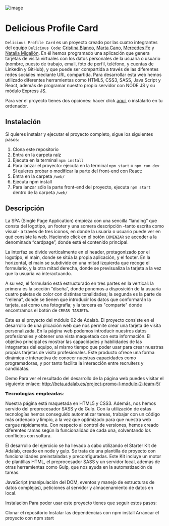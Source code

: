 ![image](https://github.com/NataliaMigallon/project-promo-l-module-2-team-5/tree/master/src/images/Logo-LLL.png)

# Delicious Profile Card

`Delicious Profile Card` es un proyecto creado por las cuatro integrantes del equipo `Delicious Code`: [Cristina Blanco](https://github.com/CrisBIB), [Marta Cano](https://github.com/Martcacio), [Mercedes Fe](https://github.com/mermfb) y [Natalia Migallón](https://github.com/NataliaMigallon).
En él hemos programado una aplicación que genera tarjetas de visita virtuales con los datos personales de la usuaria o usuario (nombre, puesto de trabajo, email, foto de perfil, teléfono, y cuentas de Linkedin y GitHub), y que puede ser compartida a través de las diferentes redes sociales mediante URL compartida.
Para desarrollar esta web hemos utilizado diferentes herramientas como HTML5, CSS3, SASS, Java Script y React, además de programar nuestro propio servidor con NODE JS y su módulo Express JS.

Para ver el proyecto tienes dos opciones: hacer click [aquí](https://delicious-profile-card.herokuapp.com/), o instalarlo en tu ordenador.

## Instalación

Si quieres instalar y ejecutar el proyecto completo, sigue los siguientes pasos:

1. Clona este repositorio
2. Entra en la carpeta raíz
3. Ejecuta en la terminal `npm install`
4. Para lanzar el proyecto: ejecuta en la terminal `npm start` o `npm run dev`
   Si quieres probar o modificar la parte del front-end con React:
5. Entra en la carpeta `/web/`
6. Ejecuta npm install
7. Para lanzar sólo la parte front-end del proyecto, ejecuta `npm start` dentro de la carpeta `/web/`

## Descripción

La SPA (Single Page Application) empieza con una sencilla “landing” que consta del logotipo, un footer y una somera descripción -tanto escrita como visual- a través de tres iconos, en donde la usuaria o usuario puede ver en qué consiste la web. Haciendo click en el botón `COMENZAR` se acceder a la denominada “cardpage”, donde está el contenido principal.

La interfaz se divide verticalmente en el header, protagonizado por el logotipo, el main, donde se sitúa la propia aplicación, y el footer. En la horizontal, el main se subdivide en una mitad izquierda que recoge el formulario, y la otra mitad derecha, donde se previsualiza la tarjeta a la vez que la usuaria va interactuando.

A su vez, el formulario está estructurado en tres partes en la vertical: la primera es la sección “diseña”, donde ponemos a disposición de la usuaria cuatro paletas de color con distintas tonalidades; la segunda es la parte de “rellena”, donde se tienen que introducir los datos que conformarán la tarjeta, así como una fotografía; y la tercera es "comparte" donde encontramos el botón de `CREAR TARJETA`.



Este es el proyecto del módulo 02 de Adalab. El proyecto consiste en el desarrollo de una plicación web que nos permite crear una tarjeta de visita personalizada. En la página web podemos introducir nuestros datos profesionales y obtener una vista maquetada con esta información. El objetivo principal es mostrar las capacidades y habilidades de las integrantes del equipo, al mismo tiempo que poder usar para crear nuestras propias tarjetas de visita profesionales. Este producto ofrece una forma dinámica e interactiva de conocer nuestras capacidades como programadoras, y por tanto facilita la interacción entre recruiters y candidatas.


Demo
Para ver el resultado del desarrollo de la página web puedes visitar el siguiente enlace:
http://beta.adalab.es/project-promo-l-module-2-team-5/

𝗧𝗲𝗰𝗻𝗼𝗹𝗼𝗴í𝗮𝘀 𝗲𝗺𝗽𝗹𝗲𝗮𝗱𝗮𝘀:  

Nuestra página está maquetada en HTML5 y CSS3. Además, nos hemos servido del preprocesador SASS y de Gulp. Con la utilización de estas tecnologías hemos conseguido automatizar tareas, trabajar con un código más ordenado y limpio, a la vez que optimizado para que nuestra web cargue rápidamente. Con respecto al control de versiones, hemos creado diferentes ramas según la funcionalidad de cada una, solventando los conflictos con soltura.

El desarrollo del ejercicio se ha llevado a cabo utilizando el Starter Kit de Adalab, creado en node y gulp. Se trata de una plantilla de proyecto con funcionalidades preinstaladas y preconfiguradas. Este Kit incluye un motor de plantillas HTML, el preprocesador SASS y un servidor local, además de otras herramientas como Gulp, que nos ayuda en la automatización de tareas.

JavaScript (manipulación del DOM, eventos y manejo de estructuras de datos complejas), peticiones al servidor y almacenamiento de datos en local.

Instalación
Para poder usar este proyecto tienes que seguir estos pasos:

Clonar el repositorio
Instalar las dependencias con npm install
Arrancar el proyecto con npm start
